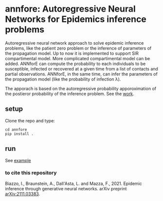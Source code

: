 # annfore: Autoregressive Neural Networks for Epidemics inference problems

Autoregressive neural network approach to solve epidemic inference problems, like the patient zero problem or the inference of parameters of the propagation model. Up to now it is implemented to support SIR compartimental model. More complicated compartimental model can be added.
ANNforE can compute the probability to each individuals to be susceptible, infected or recovered at a given time from a list of contacts and partial observations.
ANNforE, in the same time, can infer the parameters of the propagation model (like the probability of infection <span>&lambda;</span>).

The apporach is based on the autoregressive probability apporoximation of the postieror probability of the inference problem. See the [work](https://arxiv.org/abs/2111.03383).

## setup

Clone the repo and type: 
```
cd annfore 
pip install .
```

## run

See [example](annfore/examples/first_test.ipynb) 

### to cite this repository

Biazzo, I., Braunstein, A., Dall'Asta, L. and Mazza, F., 2021. Epidemic inference through generative neural networks. arXiv preprint [arXiv:2111.03383](https://arxiv.org/abs/2111.03383).

